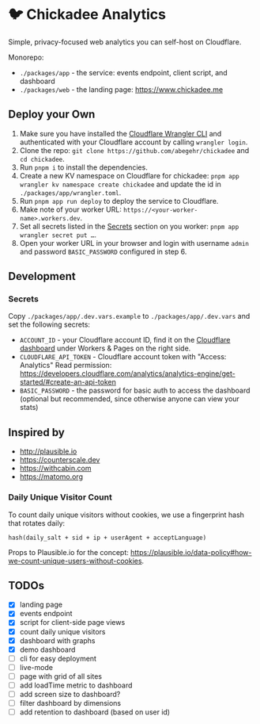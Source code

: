 # 🐦 Chickadee Analytics

Simple, privacy-focused web analytics you can self-host on Cloudflare.

Monorepo:

- `./packages/app` - the service: events endpoint, client script, and dashboard
- `./packages/web` - the landing page: <https://www.chickadee.me>

## Deploy your Own

1. Make sure you have installed the [Cloudflare Wrangler CLI](https://developers.cloudflare.com/workers/wrangler/install-and-update/) and authenticated with your Cloudflare account by calling `wrangler login`.
2. Clone the repo: `git clone https://github.com/abegehr/chickadee` and `cd chickadee`.
3. Run `pnpm i` to install the dependencies.
4. Create a new KV namespace on Cloudflare for chickadee: `pnpm app wrangler kv namespace create chickadee` and update the id in `./packages/app/wrangler.toml`.
5. Run `pnpm app run deploy` to deploy the service to Cloudflare.
6. Make note of your worker URL: `https://<your-worker-name>.workers.dev`.
7. Set all secrets listed in the [Secrets](#secrets) section on you worker: `pnpm app wrangler secret put …`.
8. Open your worker URL in your browser and login with username `admin` and password `BASIC_PASSWORD` configured in step 6.

## Development

### Secrets

Copy `./packages/app/.dev.vars.example` to `./packages/app/.dev.vars` and set the following secrets:

- `ACCOUNT_ID` - your Cloudflare account ID, find it on the [Cloudflare dashboard](https://dash.cloudflare.com) under Workers & Pages on the right side.
- `CLOUDFLARE_API_TOKEN` - Cloudflare account token with "Access: Analytics" Read permission: <https://developers.cloudflare.com/analytics/analytics-engine/get-started/#create-an-api-token>
- `BASIC_PASSWORD` - the password for basic auth to access the dashboard (optional but recommended, since otherwise anyone can view your stats)

## Inspired by

- <http://plausible.io>
- <https://counterscale.dev>
- <https://withcabin.com>
- <https://matomo.org>

### Daily Unique Visitor Count

To count daily unique visitors without cookies, we use a fingerprint hash that rotates daily:

`hash(daily_salt + sid + ip + userAgent + acceptLanguage)`

Props to Plausible.io for the concept: <https://plausible.io/data-policy#how-we-count-unique-users-without-cookies>.

## TODOs

- [x] landing page
- [x] events endpoint
- [x] script for client-side page views
- [x] count daily unique visitors
- [x] dashboard with graphs
- [x] demo dashboard
- [ ] cli for easy deployment
- [ ] live-mode
- [ ] page with grid of all sites
- [ ] add loadTime metric to dashboard
- [ ] add screen size to dashboard?
- [ ] filter dashboard by dimensions
- [ ] add retention to dashboard (based on user id)
